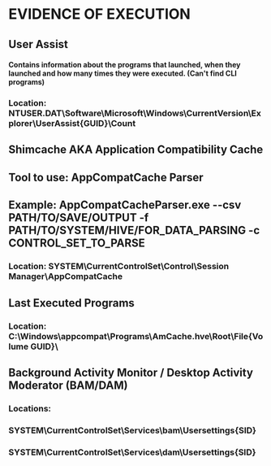 # EVIDENCE OF EXECUTION

## User Assist

#### Contains information about the programs that launched, when they launched and how many times they were executed. (Can't find CLI programs)

### Location: NTUSER.DAT\Software\Microsoft\Windows\CurrentVersion\Explorer\UserAssist\{GUID}\Count

## Shimcache AKA Application Compatibility Cache

## Tool to use: AppCompatCache Parser

## Example: AppCompatCacheParser.exe --csv PATH/TO/SAVE/OUTPUT -f PATH/TO/SYSTEM/HIVE/FOR_DATA_PARSING -c CONTROL_SET_TO_PARSE

### Location: SYSTEM\CurrentControlSet\Control\Session Manager\AppCompatCache

## Last Executed Programs

### Location: C:\Windows\appcompat\Programs\AmCache.hve\Root\File\{Volume GUID}\

## Background Activity Monitor / Desktop Activity Moderator (BAM/DAM)

### Locations:

### SYSTEM\CurrentControlSet\Services\bam\Usersettings\{SID}

### SYSTEM\CurrentControlSet\Services\dam\Usersettings\{SID}
